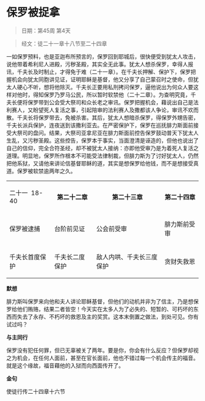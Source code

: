# 保罗被捉拿

> 日期：第45周 第4天

> 经文：徒二十一章十八节至二十四章

一如保罗预料，也是亚迦布所预言的，保罗回到耶城后，很快便受到犹太人攻击，说他带着希利尼人进殿，污秽圣殿，其实全无此事。犹太人想杀保罗，幸得人报讯，千夫长及时制止，才得免于难（二十一章）。在千夫长押解、保护下，保罗把握机会向犹太同胞讲见证，证明耶稣是基督，他又分享了自己蒙召时之使命，但犹太人硬心不听，想将他除灭。千夫长正要用私刑拷问保罗，逼他说出为何众人要这样对他时，得知保罗乃罗马公民，所以暂时软禁他（二十二章）。为查明究竟，千夫长便将保罗带到公会受大祭司和众长老之审讯。保罗把握机会，藉说出自己是法利赛人，又盼望死人复活之事，引起陪审的法利赛人及撒都该人争论，审讯不欢而散。千夫长将保罗带去，免被杀害。其后，犹太人想暗杀保罗，得保罗外甥告密，千夫长派兵保护，连夜送到该撒利亚去。在严密保护下，保罗在巡抚腓力斯面前接受大祭司的盘问。结果，大祭司亚拿尼亚在腓力斯面前控告保罗鼓动普天下犹太人生乱，又污秽圣殿。这些控告，保罗本于事实，当面澄清是诬造的，但他也说出了自己的信仰，完全合符圣经，却不被犹太人接纳：亦即他受审乃是为着死人复活之道理。明显地，保罗所作根本不可能受法律制裁，但腓力斯为了讨好犹太人，仍然把他系狱，又请他来讲论信基督耶稣的道，其实是想保罗给他钱，而不是想接受真道。保罗被软禁逾两年之久。

<table>
 <tbody>
  <tr>
   <td><p>二十一&nbsp;&nbsp;18-40</p></td>
   <th><p>第二十二章</p></th>
   <th><p>第二十三章</p></th>
   <th><p>第二十四章</p></th>
  </tr>
  <tr>
   <td><p>保罗被逮捕</p></td>
   <td><p>台阶前见证</p></td>
   <td><p>公会前受审</p></td>
   <td><p>腓力斯前受审</p></td>
  </tr>
  <tr>
   <td><p>千夫长首度保护</p></td>
   <td><p>千夫长二度保护</p></td>
   <td><p>敌人内哄、千夫长三度保护</p></td>
   <td><p>贪财失救恩</p></td>
  </tr>
 </tbody>
</table>

**默想**

腓力斯叫保罗来向他和夫人讲论耶稣基督，但他们的动机并非为了信主，乃是想保罗给他们贿赂，结果二者皆空！今天实在太多人为了必失的、短暂的、可朽坏的东西而失去了永存、不朽坏的救恩及主的奖赏。这本末倒置之做法，到处可见。你有试过吗？

**与主同行**

保罗没有犯任何罪，但已无辜被关了两年。要是你，你会有什么反应？但保罗却视之为机会，在任何人面前，甚至在官长面前，他也不错过每一个机会传主的福音。就是这个缘故，福音藉他的入狱而向西面传开了。

**金句**

使徒行传二十四章十六节




